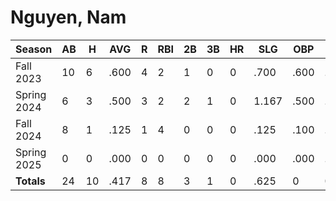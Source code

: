 # Nguyen, Nam

| Season      | AB          | H           | AVG         | R           | RBI         | 2B          | 3B          | HR          | SLG         | OBP         | RSP         | SAF         | K           | BB          | PO          | A           | E           | FAVE        | IP          | H           | K           | BB          | R           | ER          | ERA         
| ----------- | ----------- | ----------- | ----------- | ----------- | ----------- | ----------- | ----------- | ----------- | ----------- | ----------- | ----------- | ----------- | ----------- | ----------- | ----------- | ----------- | ----------- | ----------- | ----------- | ----------- | ----------- | ----------- | ----------- | ----------- | ----------- 
| Fall 2023   | 10          | 6           | .600        | 4           | 2           | 1           | 0           | 0           | .700        | .600        | .500        | 0           | 0           | 0           | 0           | 0           | 0           | .000        | 0           | 0           | 0           | 0           | 0           | 0           | .000        
| Spring 2024 | 6           | 3           | .500        | 3           | 2           | 2           | 1           | 0           | 1.167       | .500        | .250        | 0           | 1           | 0           | 1           | 0           | 0           | 1.000       | 0           | 0           | 0           | 0           | 0           | 0           | .000        
| Fall 2024   | 8           | 1           | .125        | 1           | 4           | 0           | 0           | 0           | .125        | .100        | .250        | 2           | 0           | 0           | 1           | 4           | 0           | 1.000       | 0           | 0           | 0           | 0           | 0           | 0           | .000        
| Spring 2025 | 0           | 0           | .000        | 0           | 0           | 0           | 0           | 0           | .000        | .000        | .000        | 0           | 0           | 0           | 0           | 0           | 0           | .000        | 0           | 0           | 0           | 0           | 0           | 0           | .000        
| **Totals**  | 24          | 10          | .417        | 8           | 8           | 3           | 1           | 0           | .625        | 0           | 0           | 2           | 1           | 0           | 2           | 4           | 0           | .000        | 0.0         | 0           | 0           | 0           | 0           | 0           | 0           
